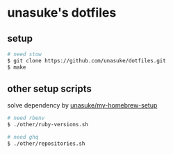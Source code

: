 # unasuke's dotfiles
## setup
```sh
# need stow
$ git clone https://github.com/unasuke/dotfiles.git
$ make
```

## other setup scripts
solve dependency by [unasuke/my-homebrew-setup](https://github.com/unasuke/my-homebrew-setup)
```sh
# need rbenv
$ ./other/ruby-versions.sh

# need ghq
$ ./other/repositories.sh
```
